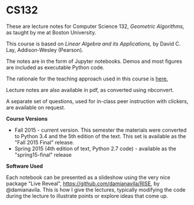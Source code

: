 CS132
=====

These are lecture notes for Computer Science 132, _Geometric
Algorithms,_ as taught by me at Boston University.

This course is based on _Linear Algebra and its Applications,_ by David
C. Lay, Addison-Wesley (Pearson).

The notes are in the form of Jupyter notebooks.   Demos and most figures
are included as executable Python code. 

The rationale for the teaching approach used in this course is [here.](https://github.com/mcrovella/CS132-Geometric-Algorithms/blob/master/CS132-Teaching-Philosophy.pdf)

Lecture notes are also available in pdf, as converted using nbconvert.

A separate set of questions, used for in-class peer instruction with clickers, are
available on request.

__Course Versions__

* Fall 2015 - current version.  This semester the materials were
  converted to Python 3.4 and the 5th edition of the text.  This set is
  available as the "Fall 2015 Final" release.
* Spring 2015 (4th edition of text, Python 2.7 code) - available as the
  "spring15-final" release

__Software Used__

Each notebook can be presented as a slideshow using the very nice
package "Live Reveal", https://github.com/damianavila/RISE, by
@damianavila.  This is how I give the lectures, typically modifying the
code during the lecture to illustrate points or explore ideas that come up.






